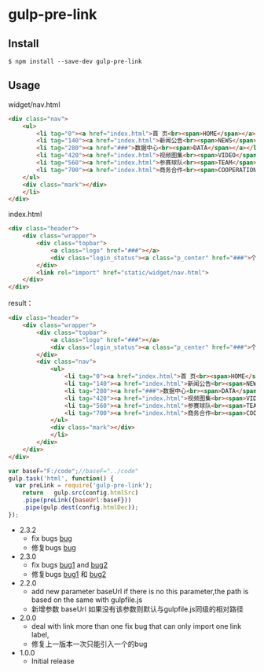 # gulp-pre-link

## Install

    $ npm install --save-dev gulp-pre-link


## Usage


widget/nav.html
```html
<div class="nav">
	<ul>
		<li tag="0"><a href="index.html">首 页<br><span>HOME</span></a></li>
		<li tag="140"><a href="index.html">新闻公告<br><span>NEWS</span></a></li>
		<li tag="280"><a href="###">数据中心<br><span>DATA</span></a></li>
		<li tag="420"><a href="index.html">视频图集<br><span>VIDEO</span></a></li>
		<li tag="560"><a href="index.html">参赛球队<br><span>TEAM</span></a></li>
		<li tag="700"><a href="index.html">商务合作<br><span>COOPERATION</span></a></li>
	</ul>
	<div class="mark"></div>
	</li>
</div>
```

index.html
```html
<div class="header">
	<div class="wrapper">
		<div class="topbar">
			<a class="logo" href="###"></a>
			<div class="login_status"><a class="p_center" href="###">个人中心</a> <a href="###">登陆</a> <a href="###">注册</a></div>
		</div>
		<link rel="import" href="static/widget/nav.html">
	</div>
</div>
```

result：
```html
<div class="header">
	<div class="wrapper">
		<div class="topbar">
			<a class="logo" href="###"></a>
			<div class="login_status"><a class="p_center" href="###">个人中心</a> <a href="###">登陆</a> <a href="###">注册</a></div>
		</div>
		<div class="nav">
			<ul>
				<li tag="0"><a href="index.html">首 页<br><span>HOME</span></a></li>
				<li tag="140"><a href="index.html">新闻公告<br><span>NEWS</span></a></li>
				<li tag="280"><a href="###">数据中心<br><span>DATA</span></a></li>
				<li tag="420"><a href="index.html">视频图集<br><span>VIDEO</span></a></li>
				<li tag="560"><a href="index.html">参赛球队<br><span>TEAM</span></a></li>
				<li tag="700"><a href="index.html">商务合作<br><span>COOPERATION</span></a></li>
			</ul>
			<div class="mark"></div>
			</li>
		</div>
	</div>
</div>
```

```js
var baseF="F:/code";//baseF="../code"
gulp.task('html', function() {
  var preLink = require('gulp-pre-link');
	return   gulp.src(config.htmlSrc)
	.pipe(preLink({baseUrl:baseF}))
	.pipe(gulp.dest(config.htmlDec));
});
```

* 2.3.2
  * fix bugs [bug](https://github.com/openks/gulp-pre-link/issues/4)
  * 修复bugs [bug](https://github.com/openks/gulp-pre-link/issues/4)
* 2.3.0
  * fix bugs [bug1](https://github.com/openks/gulp-pre-link/issues/1) and [bug2](https://github.com/openks/gulp-pre-link/issues/2)
  * 修复bugs [bug1](https://github.com/openks/gulp-pre-link/issues/1) 和 [bug2](https://github.com/openks/gulp-pre-link/issues/2)
* 2.2.0
  * add new parameter baseUrl if there is no this parameter,the path is based on the same with gulpfile.js
  * 新增参数 baseUrl 如果没有该参数则默认与gulpfile.js同级的相对路径
* 2.0.0
  * deal with link more than one fix bug that can only import one  link label, <link rel="import" href="a.html">
  * 修复上一版本一次只能引入一个<link rel="import" href="a.html">的bug
* 1.0.0
  * Initial release
